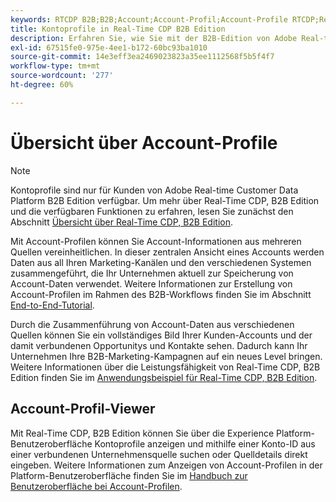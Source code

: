```yaml
---
keywords: RTCDP B2B;B2B;Account;Account-Profil;Account-Profile RTCDP;Real-Time Customer Data Platform;
title: Kontoprofile in Real-Time CDP B2B Edition
description: Erfahren Sie, wie Sie mit der B2B-Edition von Adobe Real-time Customer Data Platform Kontoinformationen aus verschiedenen Quellen mithilfe von Kontoprofilen vereinheitlichen können.
exl-id: 67515fe0-975e-4ee1-b172-60bc93ba1010
source-git-commit: 14e3eff3ea2469023823a35ee1112568f5b5f4f7
workflow-type: tm+mt
source-wordcount: '277'
ht-degree: 60%

---
```


# Übersicht über Account-Profile

>[!NOTE]
>
>Kontoprofile sind nur für Kunden von Adobe Real-time Customer Data Platform B2B Edition verfügbar. Um mehr über Real-Time CDP, B2B Edition und die verfügbaren Funktionen zu erfahren, lesen Sie zunächst den Abschnitt [Übersicht über Real-Time CDP, B2B Edition](../b2b-overview.md).

Mit Account-Profilen können Sie Account-Informationen aus mehreren Quellen vereinheitlichen. In dieser zentralen Ansicht eines Accounts werden Daten aus all Ihren Marketing-Kanälen und den verschiedenen Systemen zusammengeführt, die Ihr Unternehmen aktuell zur Speicherung von Account-Daten verwendet. Weitere Informationen zur Erstellung von Account-Profilen im Rahmen des B2B-Workflows finden Sie im Abschnitt [End-to-End-Tutorial](../b2b-tutorial.md).

Durch die Zusammenführung von Account-Daten aus verschiedenen Quellen können Sie ein vollständiges Bild Ihrer Kunden-Accounts und der damit verbundenen Opportunitys und Kontakte sehen. Dadurch kann Ihr Unternehmen Ihre B2B-Marketing-Kampagnen auf ein neues Level bringen. Weitere Informationen über die Leistungsfähigkeit von Real-Time CDP, B2B Edition finden Sie im [Anwendungsbeispiel für Real-Time CDP, B2B Edition](../b2b-use-case.md).

## Account-Profil-Viewer

Mit Real-Time CDP, B2B Edition können Sie über die Experience Platform-Benutzeroberfläche Kontoprofile anzeigen und mithilfe einer Konto-ID aus einer verbundenen Unternehmensquelle suchen oder Quelldetails direkt eingeben. Weitere Informationen zum Anzeigen von Account-Profilen in der Platform-Benutzeroberfläche finden Sie im [Handbuch zur Benutzeroberfläche bei Account-Profilen](account-profile-ui-guide.md).
